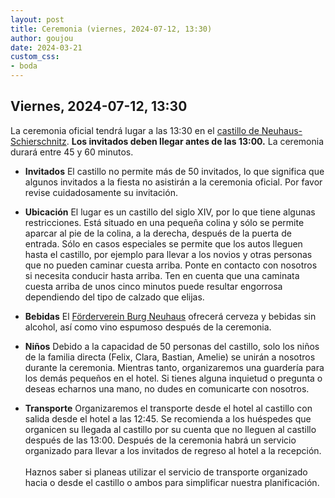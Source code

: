 ```yaml
---
layout: post
title: Ceremonia (viernes, 2024-07-12, 13:30)
author: goujou
date: 2024-03-21
custom_css:
- boda
---
```


## Viernes, 2024-07-12, 13:30
La ceremonia oficial tendrá lugar a las 13:30 en el [castillo de Neuhaus-Schierschnitz](https://www.coburg-rennsteig.de/poi/burg-neuhaus).
**Los invitados deben llegar antes de las 13:00.**
La ceremonia durará entre 45 y 60 minutos.

- **Invitados**
    El castillo no permite más de 50 invitados, lo que significa que algunos invitados a la fiesta no asistirán a la ceremonia oficial.
    Por favor revise cuidadosamente su invitación.

- **Ubicación**
    El lugar es un castillo del siglo XIV, por lo que tiene algunas restricciones.
    Está situado en una pequeña colina y sólo se permite aparcar al pie de la colina, a la derecha, después de la puerta de entrada.
    Sólo en casos especiales se permite que los autos lleguen hasta el castillo, por ejemplo para llevar a los novios y otras personas que no pueden caminar cuesta arriba.
    Ponte en contacto con nosotros si necesita conducir hasta arriba.
    Ten en cuenta que una caminata cuesta arriba de unos cinco minutos puede resultar engorrosa dependiendo del tipo de calzado que elijas.

- **Bebidas**
    El [Förderverein Burg Neuhaus](https://foerderverein-burg-neuhaus.de/) ofrecerá cerveza y bebidas sin alcohol, así como vino espumoso después de la ceremonia.

- **Niños**
    Debido a la capacidad de 50 personas del castillo, solo los niños de la familia directa (Felix, Clara, Bastian, Amelie) se unirán a nosotros durante la ceremonia.
    Mientras tanto, organizaremos una guardería para los demás pequeños en el hotel.
    Si tienes alguna inquietud o pregunta o deseas echarnos una mano, no dudes en comunicarte con nosotros.


- **Transporte**
    Organizaremos el transporte desde el hotel al castillo con salida desde el hotel a las 12:45.
    Se recomienda a los huéspedes que organicen su llegada al castillo por su cuenta que no lleguen al castillo después de las 13:00.
    Después de la ceremonia habrá un servicio organizado para llevar a los invitados de regreso al hotel a la recepción.
    <br><br>
    Haznos saber si planeas utilizar el servicio de transporte organizado hacia o desde el castillo o ambos para simplificar nuestra planificación.



